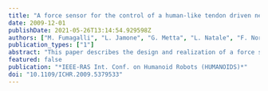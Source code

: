 ```yaml
---
title: "A force sensor for the control of a human-like tendon driven neck"
date: 2009-12-01
publishDate: 2021-05-26T13:14:54.929598Z
authors: ["M. Fumagalli", "L. Jamone", "G. Metta", "L. Natale", "F. Nori", "A. Parmiggiani", "M. Randazzo", "G. Sandini"]
publication_types: ["1"]
abstract: "This paper describes the design and realization of a force sensor and its use in the control of a human-like robotic neck actuated with tendons. The sensor is designed to have high sensitivity and to be robust to large loads. We use the sensor to control the force exerted by the tendons and realize a controller for the two degrees of freedom of the neck. With respect to previons work [1] we show that the use of force feedback improves the robustness of the controller. Although quite specific to the robotic setup that we considered the work we describe shows some insights that could be useful for the control and realization of similar structures actuated with tendons."
featured: false
publication: "*IEEE-RAS Int. Conf. on Humanoid Robots (HUMANOIDS)*"
doi: "10.1109/ICHR.2009.5379533"
---
```


